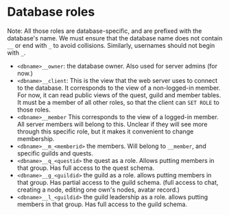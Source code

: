 # Database roles

Note: All those roles are database-specific, and are prefixed with the database's name. We must ensure that the database name does not contain `__` or end with `_` to avoid collisions. Similarly, usernames should not begin with `_`.


* `<dbname>__owner`: the database owner. Also used for server admins (for now.)
* `<dbname>__client`: This is the view that the web server uses to connect to the database. It corresponds to the view of a non-logged-in member. For now, it can read public views of the quest, guild and member tables. It must be a member of all other roles, so that the client can `SET ROLE` to those roles.
* `<dbname>__member` This corresponds to the view of a logged-in member. All server members will belong to this. Unclear if they will see more through this specific role, but it makes it convenient to change membership.
* `<dbname>__m_<memberid>` the members. Will belong to `__member`, and specific guilds and quests.
* `<dbname>__q_<questid>`  the quest as a role. Allows putting members in that group. Has full access to the quest schema.
* `<dbname>__g_<guildid>`  the guild as a role. allows putting members in that group. Has partial access to the guild schema. (full access to chat, creating a node, editing one own's nodes, avatar record.)
* `<dbname>__l_<guildid>`  the guild leadership as a role. allows putting members in that group. Has full access to the guild schema.
